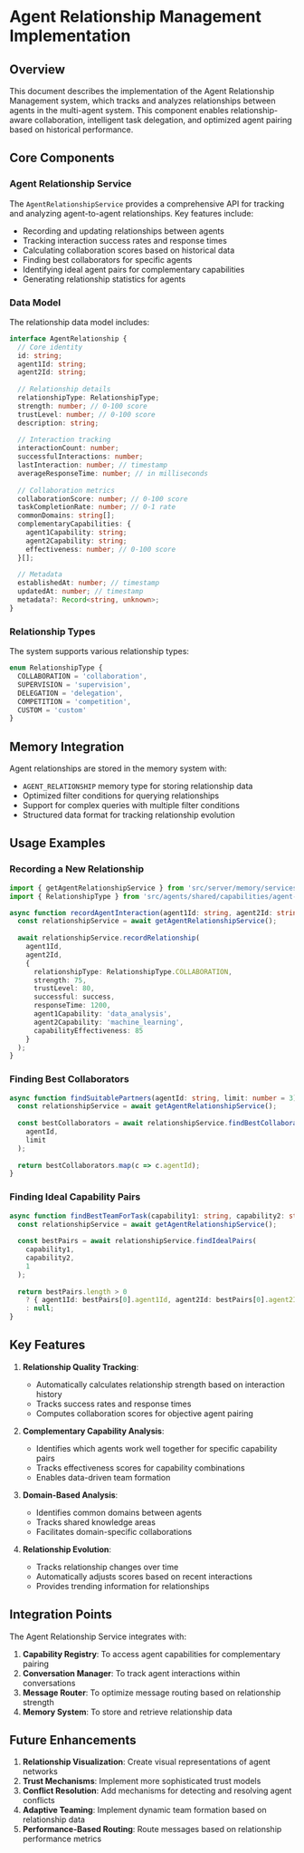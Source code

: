 # Agent Relationship Management Implementation

## Overview

This document describes the implementation of the Agent Relationship Management system, which tracks and analyzes relationships between agents in the multi-agent system. This component enables relationship-aware collaboration, intelligent task delegation, and optimized agent pairing based on historical performance.

## Core Components

### Agent Relationship Service

The `AgentRelationshipService` provides a comprehensive API for tracking and analyzing agent-to-agent relationships. Key features include:

- Recording and updating relationships between agents
- Tracking interaction success rates and response times
- Calculating collaboration scores based on historical data
- Finding best collaborators for specific agents
- Identifying ideal agent pairs for complementary capabilities
- Generating relationship statistics for agents

### Data Model

The relationship data model includes:

```typescript
interface AgentRelationship {
  // Core identity
  id: string;
  agent1Id: string;
  agent2Id: string;
  
  // Relationship details
  relationshipType: RelationshipType;
  strength: number; // 0-100 score
  trustLevel: number; // 0-100 score
  description: string;
  
  // Interaction tracking
  interactionCount: number;
  successfulInteractions: number;
  lastInteraction: number; // timestamp
  averageResponseTime: number; // in milliseconds
  
  // Collaboration metrics
  collaborationScore: number; // 0-100 score
  taskCompletionRate: number; // 0-1 rate
  commonDomains: string[];
  complementaryCapabilities: {
    agent1Capability: string;
    agent2Capability: string;
    effectiveness: number; // 0-100 score
  }[];
  
  // Metadata
  establishedAt: number; // timestamp
  updatedAt: number; // timestamp
  metadata?: Record<string, unknown>;
}
```

### Relationship Types

The system supports various relationship types:

```typescript
enum RelationshipType {
  COLLABORATION = 'collaboration',
  SUPERVISION = 'supervision',
  DELEGATION = 'delegation',
  COMPETITION = 'competition',
  CUSTOM = 'custom'
}
```

## Memory Integration

Agent relationships are stored in the memory system with:

- `AGENT_RELATIONSHIP` memory type for storing relationship data
- Optimized filter conditions for querying relationships
- Support for complex queries with multiple filter conditions
- Structured data format for tracking relationship evolution

## Usage Examples

### Recording a New Relationship

```typescript
import { getAgentRelationshipService } from 'src/server/memory/services/multi-agent/messaging';
import { RelationshipType } from 'src/agents/shared/capabilities/agent-relationship';

async function recordAgentInteraction(agent1Id: string, agent2Id: string, success: boolean) {
  const relationshipService = await getAgentRelationshipService();
  
  await relationshipService.recordRelationship(
    agent1Id,
    agent2Id,
    {
      relationshipType: RelationshipType.COLLABORATION,
      strength: 75,
      trustLevel: 80,
      successful: success,
      responseTime: 1200,
      agent1Capability: 'data_analysis',
      agent2Capability: 'machine_learning',
      capabilityEffectiveness: 85
    }
  );
}
```

### Finding Best Collaborators

```typescript
async function findSuitablePartners(agentId: string, limit: number = 3) {
  const relationshipService = await getAgentRelationshipService();
  
  const bestCollaborators = await relationshipService.findBestCollaborators(
    agentId,
    limit
  );
  
  return bestCollaborators.map(c => c.agentId);
}
```

### Finding Ideal Capability Pairs

```typescript
async function findBestTeamForTask(capability1: string, capability2: string) {
  const relationshipService = await getAgentRelationshipService();
  
  const bestPairs = await relationshipService.findIdealPairs(
    capability1,
    capability2,
    1
  );
  
  return bestPairs.length > 0 
    ? { agent1Id: bestPairs[0].agent1Id, agent2Id: bestPairs[0].agent2Id }
    : null;
}
```

## Key Features

1. **Relationship Quality Tracking**:
   - Automatically calculates relationship strength based on interaction history
   - Tracks success rates and response times
   - Computes collaboration scores for objective agent pairing

2. **Complementary Capability Analysis**:
   - Identifies which agents work well together for specific capability pairs
   - Tracks effectiveness scores for capability combinations
   - Enables data-driven team formation

3. **Domain-Based Analysis**:
   - Identifies common domains between agents
   - Tracks shared knowledge areas
   - Facilitates domain-specific collaborations

4. **Relationship Evolution**:
   - Tracks relationship changes over time
   - Automatically adjusts scores based on recent interactions
   - Provides trending information for relationships

## Integration Points

The Agent Relationship Service integrates with:

1. **Capability Registry**: To access agent capabilities for complementary pairing
2. **Conversation Manager**: To track agent interactions within conversations
3. **Message Router**: To optimize message routing based on relationship strength
4. **Memory System**: To store and retrieve relationship data

## Future Enhancements

1. **Relationship Visualization**: Create visual representations of agent networks
2. **Trust Mechanisms**: Implement more sophisticated trust models
3. **Conflict Resolution**: Add mechanisms for detecting and resolving agent conflicts
4. **Adaptive Teaming**: Implement dynamic team formation based on relationship data
5. **Performance-Based Routing**: Route messages based on relationship performance metrics 